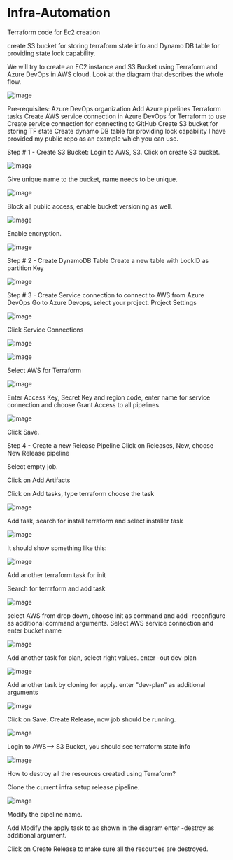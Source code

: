 # Infra-Automation
Terraform code for Ec2 creation

create S3 bucket for storing terraform state info and Dynamo DB table for providing state lock capability. 

We will try to create an EC2 instance and S3 Bucket using Terraform and Azure DevOps in AWS cloud. Look at the diagram that describes the whole flow. 

![image](https://github.com/Diwakar-hub123/Infra-Automation/assets/83933859/e22f2cc0-a579-4e5e-8fd9-1e5c36bb3532)


Pre-requisites:
Azure DevOps organization
Add Azure pipelines Terraform tasks 
Create AWS service connection in Azure DevOps for Terraform to use
Create service connection for connecting to GitHub
Create S3 bucket for storing TF state
Create dynamo DB table for providing lock capability
I have provided my public repo as an example which you can use.


Step # 1 - Create S3 Bucket:
Login to AWS, S3. Click on create S3 bucket.

![image](https://github.com/Diwakar-hub123/Infra-Automation/assets/83933859/89aea583-fa74-4a9b-a55e-8d06a25f88bb)


Give unique name to the bucket, name needs to be unique.

![image](https://github.com/Diwakar-hub123/Infra-Automation/assets/83933859/abf69fba-5832-441a-9492-4e6f17f43009)

Block all public access, enable bucket versioning as well.

![image](https://github.com/Diwakar-hub123/Infra-Automation/assets/83933859/2bb7fc8b-148d-4f78-81a5-092c59a91d2b)

Enable encryption.

![image](https://github.com/Diwakar-hub123/Infra-Automation/assets/83933859/4cb44ec5-ec49-40c2-9f81-268b06fe087f)

Step # 2 - Create DynamoDB Table
Create a new table with LockID as partition Key

![image](https://github.com/Diwakar-hub123/Infra-Automation/assets/83933859/73b4ef60-66cb-4d56-8d7e-d8aabab63db7)

Step # 3 - Create Service connection to connect to AWS from Azure DevOps
Go to Azure Devops, select your project. Project Settings

![image](https://github.com/Diwakar-hub123/Infra-Automation/assets/83933859/28962017-3d38-4b71-9ac4-39142a300f1a)

Click Service Connections

![image](https://github.com/Diwakar-hub123/Infra-Automation/assets/83933859/d5c08ba8-94f9-4fc3-be17-487a3a794ca2)

![image](https://github.com/Diwakar-hub123/Infra-Automation/assets/83933859/7191caf1-3151-4ba4-a6d3-e0afb8adf02c)

Select AWS for Terraform

![image](https://github.com/Diwakar-hub123/Infra-Automation/assets/83933859/2786f1f7-726d-462a-8335-20c71f28c386)

Enter Access Key, Secret Key and region code, enter name for service connection and choose Grant Access to all pipelines.

![image](https://github.com/Diwakar-hub123/Infra-Automation/assets/83933859/491cae7d-a176-42c4-8dbe-f866d2571b77)

Click Save.

Step 4 - Create a new Release Pipeline
Click on Releases, New, choose New Release pipeline


Select empty job. 

Click on Add Artifacts


Click on Add tasks, type terraform
choose the task

![image](https://github.com/Diwakar-hub123/Infra-Automation/assets/83933859/98c08115-f313-4f73-8d20-d0d62b5f085c)

Add task, search for install terraform and select installer task

![image](https://github.com/Diwakar-hub123/Infra-Automation/assets/83933859/e2fc3110-b296-40cd-95fd-82799d44a847)

It should show something like this:

![image](https://github.com/Diwakar-hub123/Infra-Automation/assets/83933859/690db336-1751-497f-8c1a-ff2a7a95ae74)

Add another terraform task for init

Search for terraform and add task

![image](https://github.com/Diwakar-hub123/Infra-Automation/assets/83933859/ad45d35d-e1af-4739-91a1-a8dbd169f4cb)

select AWS from drop down, choose init as command and add -reconfigure as additional command arguments. Select AWS service connection and enter bucket name


![image](https://github.com/Diwakar-hub123/Infra-Automation/assets/83933859/7a679898-5c8a-4c2e-8e51-fbea4da88d80)

Add another task for plan, select right values.
enter -out dev-plan 

![image](https://github.com/Diwakar-hub123/Infra-Automation/assets/83933859/4579c8ea-f251-4b25-97a0-a82444d14f6b)

Add another task by cloning for apply.
enter "dev-plan" as additional arguments

![image](https://github.com/Diwakar-hub123/Infra-Automation/assets/83933859/9f29d03e-dcdf-472b-8ecf-088fa0cab312)

Click on Save. 
Create Release, now job should be running.

![image](https://github.com/Diwakar-hub123/Infra-Automation/assets/83933859/e815115f-221c-4352-8373-1e902319aa9f)

Login to AWS--> S3 Bucket, you should see terraform state info 

![image](https://github.com/Diwakar-hub123/Infra-Automation/assets/83933859/fddb6399-a486-47d0-8e03-d3dcfa21fe7c)

How to destroy all the resources created using Terraform?

Clone the current infra setup release pipeline.

![image](https://github.com/Diwakar-hub123/Infra-Automation/assets/83933859/9f156072-59dd-45ef-8fd0-af1d92a6932a)

Modify the pipeline name.

Add 
Modify the apply task to as shown in the diagram
enter -destroy as additional argument.

Click on Create Release to make sure all the resources are destroyed.

















